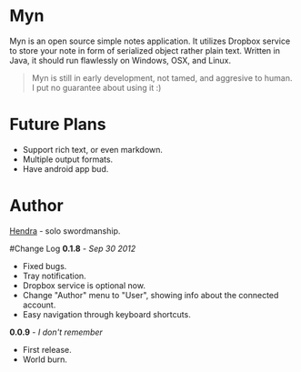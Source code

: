 # Myn

Myn is an open source simple notes application. It utilizes Dropbox service to store your note in form of serialized object rather plain text. Written in Java, it should run flawlessly on Windows, OSX, and Linux.
>Myn is still in early development, not tamed, and aggresive to human. I put no guarantee about using it :)


# Future Plans
+ Support rich text, or even markdown.
+ Multiple output formats.
+ Have android app bud.


# Author
<a href="http://drabiter.com" target="blank">Hendra</a> - solo swordmanship.


#Change Log
**0.1.8** - *Sep 30 2012*

+ Fixed bugs.
+ Tray notification.
+ Dropbox service is optional now.
+ Change "Author" menu to "User", showing info about the connected account.
+ Easy navigation through keyboard shortcuts.

**0.0.9** - *I don't remember*

+ First release.
+ World burn.
